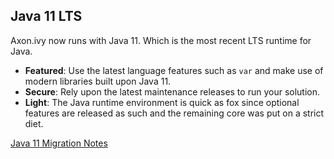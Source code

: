 ## Java 11 LTS

Axon.ivy now runs with Java 11. Which is the most recent LTS runtime for Java.

 * __Featured__: Use the latest language features such as `var` and make use of modern libraries built upon Java 11.
 * __Secure__: Rely upon the latest maintenance releases to run your solution.
 * __Light__: The Java runtime environment is quick as fox since optional features are released as such and the remaining core was put on a strict diet.

<div class="short-links">
	<a href="${docBaseUrl}/migration-notes#74java11migration" target="_blank">
	  <i class="fas fa-book"></i> Java 11 Migration Notes
	</a>
</div>

